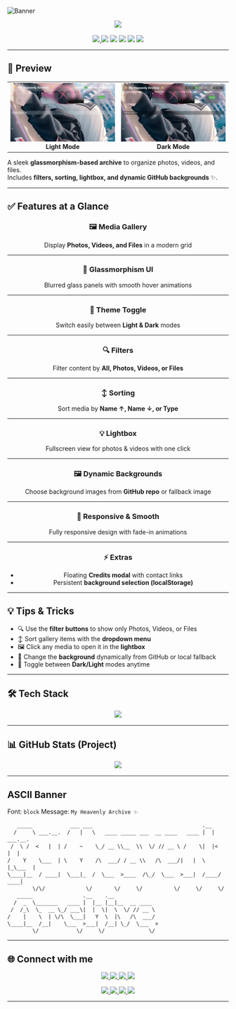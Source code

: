 <!-- Banner -->
![Banner](https://capsule-render.vercel.app/api?type=blur&height=300&color=gradient&text=✨%20My%20Heavenly%20Archive%20✨&desc=Glassmorphism%20Media%20Gallery%20%7C%20Filter%20%7C%20Sort%20%7C%20Lightbox&fontAlign=50&fontSize=60&descSize=20&descAlignY=53&descAlign=59&fontAlignY=40&fontColor=FFFFFF)

<p align="center">
  <img src="https://readme-typing-svg.herokuapp.com?font=Fira+Code&size=22&duration=3000&pause=1000&color=36BCF7&center=true&vCenter=true&width=700&lines=✨+Heavenly+Glass+UI;Filter+Photos+%7C+Videos+%7C+Files;Dynamic+Background+Gallery;Fullscreen+Lightbox+Experience" />
</p>

<p align="center">
  <a href="https://bismay-exe.github.io/Heavenly-Archive/">
    <img src="https://img.shields.io/badge/🌐%20Live%20Website-Heavenly%20Archive-36BCF7?style=for-the-badge&logo=code&logoColor=white" />
  </a>
  <img src="https://img.shields.io/badge/HTML-5-orange?style=for-the-badge&logo=html5&logoColor=white" />
  <img src="https://img.shields.io/badge/CSS-3-blue?style=for-the-badge&logo=css3&logoColor=white" />
  <img src="https://img.shields.io/badge/JavaScript-ES6-yellow?style=for-the-badge&logo=javascript&logoColor=black" />
  <img src="https://img.shields.io/badge/Open%20Source-❤️-green?style=for-the-badge&logo=github&logoColor=white" />
  <img src="https://img.shields.io/badge/License-MIT-blueviolet?style=for-the-badge" />
</p>


---

## 📸 Preview

<p align="center">
  <table>
    <tr>
      <td align="center">
        <img src="assets/screenshots/light_mode.png" alt="" width="400px" /><br>
        <b>Light Mode</b>
      </td>
      <td align="center">
        <img src="assets/screenshots/dark_mode.png" alt="" width="400px" /><br>
        <b>Dark Mode</b>
      </td>
    </tr>
  </table>
</p>

A sleek **glassmorphism-based archive** to organize photos, videos, and files.  
Includes **filters, sorting, lightbox, and dynamic GitHub backgrounds** ✨.

---

## ✅ Features at a Glance

<div align="center">

### 🖼️ Media Gallery  
Display **Photos, Videos, and Files** in a modern grid  

---

### 🎨 Glassmorphism UI  
Blurred glass panels with smooth hover animations  

---

### 🌙 Theme Toggle  
Switch easily between **Light & Dark** modes  

---

### 🔍 Filters  
Filter content by **All, Photos, Videos, or Files**  

---

### ↕️ Sorting  
Sort media by **Name ↑, Name ↓, or Type**  

---

### 💡 Lightbox  
Fullscreen view for photos & videos with one click  

---

### 🖼️ Dynamic Backgrounds  
Choose background images from **GitHub repo** or fallback image  

---

### 📱 Responsive & Smooth  
Fully responsive design with fade-in animations  

---

### ⚡ Extras  
- Floating **Credits modal** with contact links  
- Persistent **background selection (localStorage)**  

</div>

---

## 💡 Tips & Tricks

- 🔍 Use the **filter buttons** to show only Photos, Videos, or Files  
- ↕️ Sort gallery items with the **dropdown menu**  
- 🖼️ Click any media to open it in the **lightbox**  
- 🎨 Change the **background** dynamically from GitHub or local fallback  
- 🌙 Toggle between **Dark/Light** modes anytime  

---

## 🛠️ Tech Stack  

<p align="center">
  <img src="https://skillicons.dev/icons?i=html,css,js&theme=dark" />
</p>

---

## 📊 GitHub Stats (Project)

<p align="center">
  <img src="https://github-readme-stats.vercel.app/api/pin/?username=Bismay-exe&repo=My-Heavenly-Archive&theme=transparent&bg_color=30,000000,434343&title_color=FFD700&text_color=FFFFFF&icon_color=36BCF7&hide_border=true" />
</p>

---

## ASCII Banner

<!--ascii-start-->
Font: `block`
Message: `My Heavenly Archive ✨`
```text
   _____            ___ ___                                   .__         
  /     \ ___.__.  /   |   \   ____ _____ ___  __ ____   ____ |  | ___.__.
 /  \ /  <   |  | /    ~    \_/ __ \\__  \\  \/ // __ \ /    \|  |<   |  |
/    Y    \___  | \    Y    /\  ___/ / __ \\   /\  ___/|   |  \  |_\___  |
\____|__  / ____|  \___|_  /  \___  >____  /\_/  \___  >___|  /____/ ____|
        \/\/             \/       \/     \/          \/     \/     \/     
   _____                .__    .__                                        
  /  _  \_______   ____ |  |__ |__|__  __ ____                            
 /  /_\  \_  __ \_/ ___\|  |  \|  \  \/ // __ \                           
/    |    \  | \/\  \___|   Y  \  |\   /\  ___/                           
\____|__  /__|    \___  >___|  /__| \_/  \___  >                          
        \/            \/     \/              \/
```
<!--ascii-end-->

---

## 🌐 Connect with me

<p align="center">
  <a href="https://github.com/Bismay-exe" target="_blank">
    <img src="https://img.shields.io/badge/GitHub-Profile-FFD700?style=for-the-badge&logo=github&logoColor=black&labelColor=1a1a1a" />
  </a>

  <a href="https://instagram.com/bismay.exe" target="_blank">
    <img src="https://img.shields.io/badge/Instagram-Follow-E4405F?style=for-the-badge&logo=instagram&logoColor=white&labelColor=1a1a1a" />
  </a>

  <a href="https://t.me/bismay_exe" target="_blank">
    <img src="https://img.shields.io/badge/Telegram-Chat-0088CC?style=for-the-badge&logo=telegram&logoColor=white&labelColor=1a1a1a" />
  </a>

  <a href="https://discord.com" target="_blank">
    <img src="https://img.shields.io/badge/Discord-Join-5865F2?style=for-the-badge&logo=discord&logoColor=white&labelColor=1a1a1a" />
  </a>
</p>

<p align="center">
  <a href="https://youtube.com" target="_blank">
    <img src="https://img.shields.io/badge/YouTube-Subscribe-FF0000?style=for-the-badge&logo=youtube&logoColor=white&labelColor=1a1a1a" />
  </a>

  <a href="https://linkedin.com" target="_blank">
    <img src="https://img.shields.io/badge/LinkedIn-Connect-0A66C2?style=for-the-badge&logo=linkedin&logoColor=white&labelColor=1a1a1a" />
  </a>

  <a href="https://threads.net/@bismay.exe" target="_blank">
    <img src="https://img.shields.io/badge/Threads-Follow-000000?style=for-the-badge&logo=threads&logoColor=white&labelColor=1a1a1a" />
  </a>

  <a href="https://t.me/BismaysInventory" target="_blank">
    <img src="https://img.shields.io/badge/Telegram-Group-32CD32?style=for-the-badge&logo=telegram&logoColor=white&labelColor=1a1a1a" />
  </a>
</p>


---
